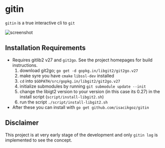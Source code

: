 # gitin

`gitin` is a true interactive cli to `git`

![screenshot](https://files.catbox.moe/w8l2ld.gif)

## Installation Requirements
- Requires gitlib2 v27 and `git2go`. See the project homepages for build instructions.
  1. download git2go; `go get -d gopkg.in/libgit2/git2go.v27`
  2. make syre you have `cmake` `libssl-dev` installed
  3. `cd` into `$GOPATH/src/gopkg.in/libgit2/git2go.v27`
  4. initialize submodules by running `git submodule update --init`
  5. change the libigt2 version to your version (in this case its 0.27) in the install script (`script/install-libgit2.sh`)
  6. run the script `./script/install-libgit2.sh`
- After these you can install with `go get github.com/isacikgoz/gitin`

## Disclaimer
This project is at very early stage of the development and only `gitin log` is implemented to see the concept.
